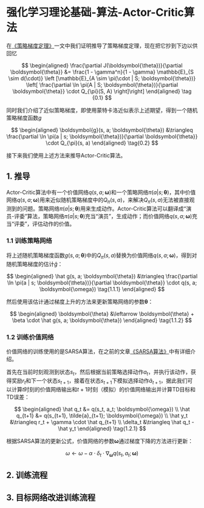 # 强化学习理论基础-算法-Actor-Critic算法

在[《策略梯度定理》](https://xinyukhan.github.io/2025/08/12/强化学习理论基础(2)定理(3)策略梯度定理.html)一文中我们证明推导了策略梯度定理，现在把它抄到下边以供回忆


<div class="math">

$$
\begin{aligned}
  \frac{\partial J(\boldsymbol{\theta})}{\partial \boldsymbol{\theta}} &= \frac{1 - \gamma^n}{1 - \gamma} \mathbb{E}_{S \sim d(\cdot)} \left [\mathbb{E}_{A \sim \pi(\cdot | S; \boldsymbol{\theta})} \left[ \frac{\partial \ln \pi(A | S; \boldsymbol{\theta})}{\partial \boldsymbol{\theta}} \cdot Q_{\pi}(S, A) \right]\right]
\end{aligned} \tag {0.1}
$$

</div>

同时我们介绍了近似策略梯度，即使用蒙特卡洛近似表示上述期望，得到一个随机策略梯度函数$g$

<div class="math">

$$
\begin{aligned}
   \boldsymbol{g}(s, a; \boldsymbol{\theta}) &\triangleq \frac{\partial \ln \pi(a | s; \boldsymbol{\theta})}{\partial \boldsymbol{\theta}} \cdot Q_{\pi}(s, a)
\end{aligned} \tag{0.2}
$$

</div>


接下来我们使用上述方法来推导Actor-Critic算法。

## 1. 推导

Actor-Critic算法中有一个价值网络$q(s, a; \boldsymbol{\omega})$和一个策略网络$\pi(a | s; \boldsymbol{\theta})$，其中价值网络$q(s, a; \boldsymbol{\omega})$用来近似随机策略梯度中的$Q_{\pi}(s, a)$，来解决$Q_{\pi}(s, a)$无法被直接观测到的问题。策略网络$\pi(a | s; \boldsymbol{\theta})$用来生成动作。Actor-Critic算法可以翻译成“演员-评委”算法，策略网络$\pi(a | s; \boldsymbol{\theta})$充当“演员”，生成动作；而价值网络$q(s, a; \boldsymbol{\omega})$充当“评委”，评估动作的价值。

### 1.1 训练策略网络

将上述随机策略梯度函数$g(s, a; \boldsymbol{\theta})$中的$Q_{\pi}(s, a)$替换为价值网络$q(s, a; \boldsymbol{\omega})$，得到对随机策略梯度的估计$\hat g$：

<div class="math">

$$
\begin{aligned}
   \hat g(s, a; \boldsymbol{\theta}) &\triangleq \frac{\partial \ln \pi(a | s; \boldsymbol{\theta})}{\partial \boldsymbol{\theta}} \cdot q(s, a; \boldsymbol{\omega}) \tag{1.1.1}
\end{aligned}
$$

</div>

然后使用该估计通过梯度上升的方法来更新策略网络的参数$\boldsymbol{\theta}$：

<div class="math">

$$
\begin{aligned}
   \boldsymbol{\theta} &\leftarrow \boldsymbol{\theta} + \beta \cdot \hat g(s, a; \boldsymbol{\theta})
\end{aligned} \tag{1.1.2}
$$

</div>

### 1.2 训练价值网络

价值网络的训练使用的是SARSA算法，在之前的文章[《SARSA算法》](https://xinyukhan.github.io/2025/08/12/强化学习理论基础(3)算法(3)SARSA算法.html)中有详细介绍。

首先在当前时刻观测到状态$s_t$，然后根据当前策略选择动作$a_t$，并执行该动作，获得奖励$r_t$和下一个状态$s_{t+1}$，接着在状态$s_{t+1}$下模拟选择动作$\tilde{a}_{t+1}$，据此我们可以计算$t$时刻的价值网络输出和$t+1$时刻（模拟）的价值网络输出并计算TD目标和TD误差：

<div class="math">

$$
\begin{aligned}
   \hat q_t &= q(s_t, a_t; \boldsymbol{\omega}) \\
   \hat q_{t+1} &= q(s_{t+1}, \tilde{a}_{t+1}; \boldsymbol{\omega}) \\
   \hat y_t &\triangleq r_t + \gamma \cdot \hat q_{t+1} \\
   \delta_t &\triangleq \hat q_t - \hat y_t
\end{aligned} \tag{1.2.1}
$$

</div>

根据SARSA算法的更新公式，价值网络的参数$\boldsymbol{\omega}$通过梯度下降的方法进行更新：

<div class="math">

$$
\omega \leftarrow \omega - \alpha \cdot \delta_t \cdot \nabla_{\boldsymbol{\omega}} q(s_t, a_t; \boldsymbol{\omega}) \tag{1.2.2}
$$

</div>


## 2. 训练流程

## 3. 目标网络改进训练流程
